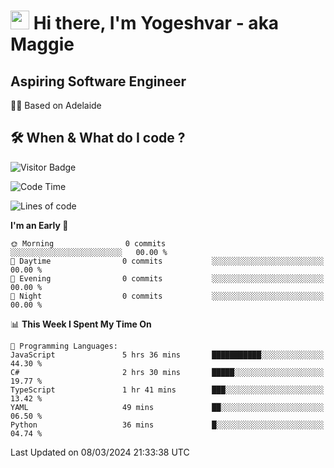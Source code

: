 <h1><img src="https://emojis.slackmojis.com/emojis/images/1531849430/4246/blob-sunglasses.gif?1531849430" width="30"/> Hi there, I'm Yogeshvar - aka Maggie</h1>

## Aspiring Software Engineer
🏂🏻  Based on Adelaide 

## 🛠 When & What do I code ?  

![Visitor Badge](https://visitor-badge.feriirawann.repl.co?username=yogeshvar&repo=yogeshvar&label=Visitors&style=plastic&color=%23457BFF&contentType=svg)

<!--START_SECTION:waka-->
![Code Time](http://img.shields.io/badge/Code%20Time-2%2C733%20hrs%207%20mins-blue)

![Lines of code](https://img.shields.io/badge/From%20Hello%20World%20I%27ve%20Written-0%20lines%20of%20code-blue)

**I'm an Early 🐤** 

```text
🌞 Morning                0 commits           ░░░░░░░░░░░░░░░░░░░░░░░░░   00.00 % 
🌆 Daytime                0 commits           ░░░░░░░░░░░░░░░░░░░░░░░░░   00.00 % 
🌃 Evening                0 commits           ░░░░░░░░░░░░░░░░░░░░░░░░░   00.00 % 
🌙 Night                  0 commits           ░░░░░░░░░░░░░░░░░░░░░░░░░   00.00 % 
```


📊 **This Week I Spent My Time On** 

```text
💬 Programming Languages: 
JavaScript               5 hrs 36 mins       ███████████░░░░░░░░░░░░░░   44.30 % 
C#                       2 hrs 30 mins       █████░░░░░░░░░░░░░░░░░░░░   19.77 % 
TypeScript               1 hr 41 mins        ███░░░░░░░░░░░░░░░░░░░░░░   13.42 % 
YAML                     49 mins             ██░░░░░░░░░░░░░░░░░░░░░░░   06.50 % 
Python                   36 mins             █░░░░░░░░░░░░░░░░░░░░░░░░   04.74 % 
```


 Last Updated on 08/03/2024 21:33:38 UTC
<!--END_SECTION:waka-->
